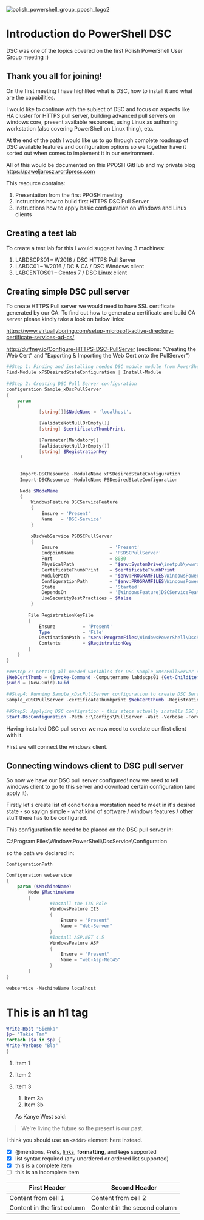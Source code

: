 ![polish_powershell_group_pposh_logo2](https://cloud.githubusercontent.com/assets/19157221/25561611/52b4cd36-2d70-11e7-8c8f-907dfd947524.png)

# Introduction do PowerShell DSC

DSC was one of the topics covered on the first Polish PowerShell User Group meeting :) 

## Thank you all for joining!

On the first meeting I have highlited what is DSC, how to install it and what are the capabilities.

I would like to continue with the subject of DSC and focus on aspects like HA cluster for HTTPS pull server, building advanced pull servers on windows core, present available resources, using Linux as authoring workstation (also covering  PowerShell on Linux thing), etc.

At the end of the path I would like us to go through complete roadmap of DSC available features and configuration options so we together have it sorted out when comes to implement it in our environment.

All of this would be documented on this PPOSH GitHub and my private blog https://paweljarosz.wordpress.com

This resource contains:
1. Presentation from the first PPOSH meeting
2. Instructions how to build first HTTPS DSC Pull Server
3. Instructions how to apply basic configuration on Windows and Linux clients

## Creating a test lab

To create a test lab for this I would suggest having 3 machines:

1. LABDSCPS01 – W2016 / DSC HTTPS Pull Server
2. LABDC01 – W2016 / DC & CA / DSC Windows client
3. LABCENTOS01 – Centos 7 / DSC Linux client

## Creating simple DSC pull server

To create HTTPS Pull server we would need to have SSL certificate generated by our CA.
To find out how to generate a certificate and build CA server please kindly take a look on below links:

https://www.virtuallyboring.com/setup-microsoft-active-directory-certificate-services-ad-cs/

http://duffney.io/Configure-HTTPS-DSC-PullServer (sections: "Creating the Web Cert" and "Exporting & Importing the Web Cert onto the PullServer")

```powershell
##Step 1: Finding and installing needed DSC module module from PowerShell gallery on DSC server or authoring workstation
Find-Module xPSDesiredStateConfiguration | Install-Module
 
##Step 2: Creating DSC Pull Server configuration
configuration Sample_xDscPullServer
{ 
    param  
    ( 
            [string[]]$NodeName = 'localhost', 
 
            [ValidateNotNullOrEmpty()] 
            [string] $certificateThumbPrint,
 
            [Parameter(Mandatory)]
            [ValidateNotNullOrEmpty()]
            [string] $RegistrationKey 
     ) 
 
 
     Import-DSCResource -ModuleName xPSDesiredStateConfiguration
     Import-DSCResource –ModuleName PSDesiredStateConfiguration
 
     Node $NodeName 
     { 
         WindowsFeature DSCServiceFeature 
         { 
             Ensure = 'Present'
             Name   = 'DSC-Service'             
         } 
 
         xDscWebService PSDSCPullServer 
         { 
             Ensure                   = 'Present' 
             EndpointName             = 'PSDSCPullServer' 
             Port                     = 8080 
             PhysicalPath             = "$env:SystemDrive\inetpub\wwwroot\PSDSCPullServer" 
             CertificateThumbPrint    = $certificateThumbPrint          
             ModulePath               = "$env:PROGRAMFILES\WindowsPowerShell\DscService\Modules" 
             ConfigurationPath        = "$env:PROGRAMFILES\WindowsPowerShell\DscService\Configuration" 
             State                    = 'Started'
             DependsOn                = '[WindowsFeature]DSCServiceFeature'     
             UseSecurityBestPractices = $false
         } 
 
        File RegistrationKeyFile
        {
            Ensure          = 'Present'
            Type            = 'File'
            DestinationPath = "$env:ProgramFiles\WindowsPowerShell\DscService\RegistrationKeys.txt"
            Contents        = $RegistrationKey
        }
    }
}
 
###Step 3: Getting all needed variables for DSC Sample_xDscPullServer configuration
$WebCertThumb = (Invoke-Command -Computername labdscps01 {Get-Childitem Cert:\LocalMachine\My | Where-Object {$_.FriendlyName -eq "DSCPSPullServerCert"} | Select-Object -ExpandProperty ThumbPrint})
$Guid = (New-Guid).Guid
 
##Step4: Running Sample_xDscPullServer configuration to create DSC Server MOF file
Sample_xDSCPullServer -certificateThumbprint $WebCertThumb -RegistrationKey $Guid -OutputPath c:\Configs\PullServer
 
##Step5: Applying DSC configration - this steps actually installs DSC pull server 
Start-DscConfiguration -Path c:\Configs\PullServer -Wait -Verbose -Force
```

Having installed DSC pull server we now need to corelate our first client with it.

First we will connect the windows client.

## Connecting windows client to DSC pull server

So now we have our DSC pull server configured! now we need to tell windows client to go to this server and download certain configuration (and apply it).

Firstly let's create list of conditions a worstation need to meet in it's desired state - so sayign simple - what kind of software / windows features / other stuff there has to be configured.

This configuration file need to be placed on the DSC pull server in:

 C:\Program Files\WindowsPowerShell\DscService\Configuration
 
 so the path we declared in:
 
 ```powershell
 ConfigurationPath
 ````

```powershell
Configuration webservice
{
    param ($MachineName)
        Node $MachineName
        {
                #Install the IIS Role
                WindowsFeature IIS
                {
                    Ensure = "Present"
                    Name = "Web-Server"
                }
                #Install ASP.NET 4.5
                WindowsFeature ASP
                {
                    Ensure = "Present"
                    Name = "web-Asp-Net45"
                }
        }
}
 
webservice -MachineName localhost 
```

# This is an h1 tag
```powershell
Write-Host "Siemka"
$p= "Takie Tam"
ForEach ($a in $p) {
Write-Verbose "Bla"
}
```

1. Item 1
1. Item 2
1. Item 3
   1. Item 3a
   1. Item 3b
   
   As Kanye West said:

> We're living the future so
> the present is our past.

I think you should use an
`<addr>` element here instead.

- [x] @mentions, #refs, [links](), **formatting**, and <del>tags</del> supported
- [x] list syntax required (any unordered or ordered list supported)
- [x] this is a complete item
- [ ] this is an incomplete item

First Header | Second Header
------------ | -------------
Content from cell 1 | Content from cell 2
Content in the first column | Content in the second column
